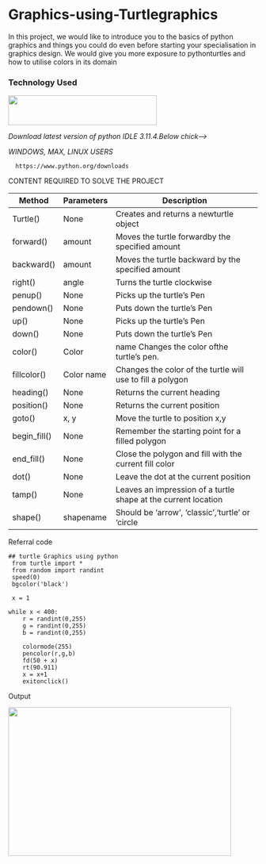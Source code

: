 # Graphics-using-Turtlegraphics

<p>In this project, we would like to introduce you to the basics of python graphics and things you could do even before starting your
specialisation in graphics design. We would give you more exposure to pythonturtles and how to utilise colors in its domain</p>

<h3> Technology Used </h3>

<img  align = "center"  src="https://www.python.org/static/img/python-logo@2x.png" 
  width="300" 
  height="60" />
  
<i>Download latest version of python IDLE 3.11.4.Below chick--></i>

  <i>WINDOWS, MAX, LINUX USERS</i>

      https://www.python.org/downloads

CONTENT REQUIRED TO SOLVE THE PROJECT

| Method | Parameters| Description|
--- | --- | --- |
Turtle() | None |Creates and returns a newturtle object | 
forward() | amount |Moves the turtle forwardby the specified amount| 
backward() | amount |Moves the turtle backward by the specified amount | 
right() | angle | Turns the turtle clockwise
penup() | None | Picks up the turtle’s Pen
pendown()| None | Puts down the turtle’s Pen
up()| None |Picks up the turtle’s Pen
down()| None | Puts down the turtle’s Pen
color()| Color|  name Changes the color ofthe turtle’s pen.
fillcolor() |Color name| Changes the color of the turtle will use to fill a polygon
heading() | None |Returns the current heading
position()| None | Returns the current position
goto()| x, y| Move the turtle to position x,y
begin_fill()| None |Remember the starting point for a filled polygon
end_fill()| None | Close the polygon and fill with the current fill color
dot() | None |Leave the dot at the current position
tamp()| None| Leaves an impression of a turtle shape at the current location
shape()| shapename | Should be ‘arrow’, ‘classic’,‘turtle’ or ‘circle

<h43>Referral code</h3>

    ## turtle Graphics using python
     from turtle import *
     from random import randint 
     speed(0)
     bgcolor('black')

     x = 1
   
    while x < 400:
        r = randint(0,255) 
        g = randint(0,255) 
        b = randint(0,255) 
                   
        colormode(255)
        pencolor(r,g,b) 
        fd(50 + x)
        rt(90.911)
        x = x+1 
        exitonclick() 

Output

<img  align = center  src="https://lh6.googleusercontent.com/deHwZhiHjR1eghl6mQ1z_XK8IL36Huv62rvnKleFTWARqycfV-i3rDOQmzpT8t5uml3zgRHWodMOPRy-W0kfU0flrJxare2MdLWaIwcBG_s176zHVk5n9zNB8kdDStRkPLEItVba" 
  width="450" 
  height="300" />
